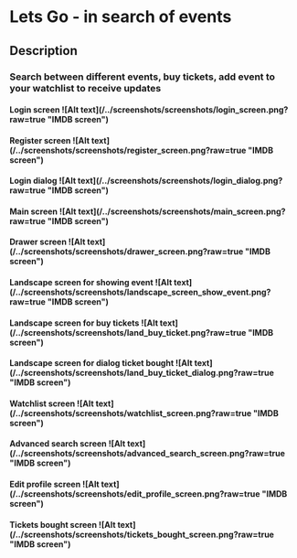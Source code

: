 # Lets Go - in search of events

<h2>Description</h2>
<h3>
	Search between different events, buy tickets, add event to your watchlist to receive updates
</h3>

<h4>
	Login screen
	![Alt text](/../screenshots/screenshots/login_screen.png?raw=true "IMDB screen")
</h4>
<h4>
	Register screen
	![Alt text](/../screenshots/screenshots/register_screen.png?raw=true "IMDB screen")
</h4>
<h4>
	Login dialog
	![Alt text](/../screenshots/screenshots/login_dialog.png?raw=true "IMDB screen")
</h4>
<h4>
	Main screen
	![Alt text](/../screenshots/screenshots/main_screen.png?raw=true "IMDB screen")
</h4>
<h4>
	Drawer screen
	![Alt text](/../screenshots/screenshots/drawer_screen.png?raw=true "IMDB screen")
</h4>
<h4>
	Landscape screen for showing event
	![Alt text](/../screenshots/screenshots/landscape_screen_show_event.png?raw=true "IMDB screen")
</h4>
<h4>
	Landscape screen for buy tickets
	![Alt text](/../screenshots/screenshots/land_buy_ticket.png?raw=true "IMDB screen")
</h4>
<h4>
	Landscape screen for dialog ticket bought
	![Alt text](/../screenshots/screenshots/land_buy_ticket_dialog.png?raw=true "IMDB screen")
</h4>
<h4>
	Watchlist screen
	![Alt text](/../screenshots/screenshots/watchlist_screen.png?raw=true "IMDB screen")
</h4>
<h4>
	Advanced search screen
	![Alt text](/../screenshots/screenshots/advanced_search_screen.png?raw=true "IMDB screen")
	
</h4>
<h4>
	Edit profile screen
	![Alt text](/../screenshots/screenshots/edit_profile_screen.png?raw=true "IMDB screen")
</h4>
<h4>
	Tickets bought screen
	![Alt text](/../screenshots/screenshots/tickets_bought_screen.png?raw=true "IMDB screen")
</h4>